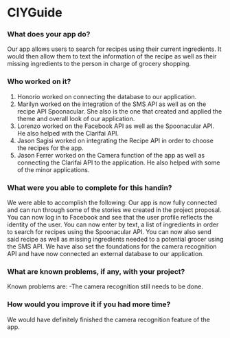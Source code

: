 # CIYGuide
### What does your app do?
Our app allows users to search for recipes using their current ingredients. It would then allow them to text the information of the recipe as well as their missing ingredients to the person in charge of grocery shopping.

### Who worked on it?
1. Honorio worked on connecting the database to our application.
2. Marilyn worked on the integration of the SMS API as well as on the recipe API Spoonacular. She also is the one that created and applied the theme and overall look of our application.
3. Lorenzo worked on the Facebook API as well as the Spoonacular API. He also helped with the Clarifai API.
4. Jason Sagisi worked on integrating the Recipe API in order to choose the recipes for the app.
5. Jason Ferrer worked on the Camera function of the app as well as connecting the Clarifai API to the application. He also helped with some of the minor applications.

### What were you able to complete for this handin?
We were able to accomplish the following:
Our app is now fully connected and can run through some of the stories we created in the project proposal. You can now log in to Facebook and see that the user profile reflects the identity of the user. You can now enter by text, a list of ingredients in order to search for recipes using the Spoonacular API. You can now also send said recipe as well as missing ingredients needed to a potential grocer using the SMS API. We have also set the foundations for the camera recognition API and have now connected an external database to our application.

### What are known problems, if any, with your project?
Known problems are:
  -The camera recognition still needs to be done.
  
### How would you improve it if you had more time?
We would have definitely finished the camera recognition feature of the app.



